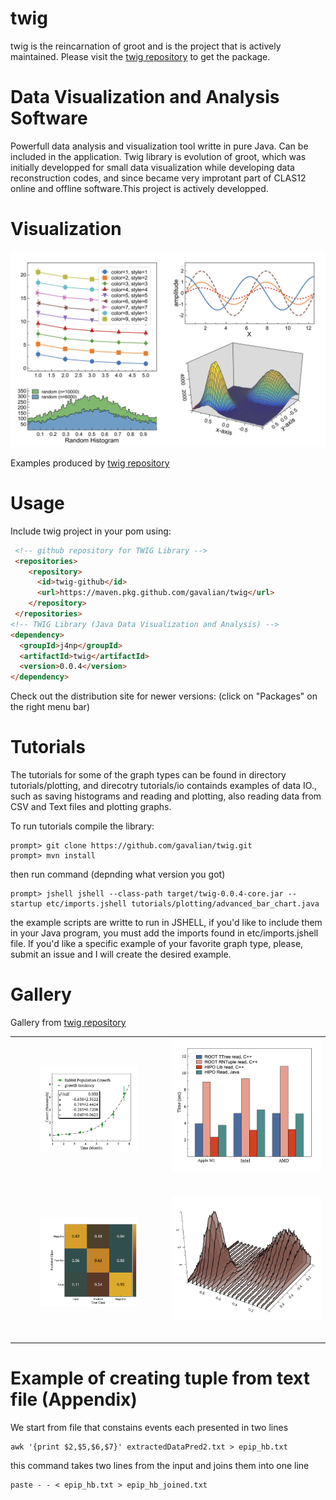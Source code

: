 # twig

twig is the reincarnation of groot and is the project that is actively maintained. Please visit the 
[twig repository](https://github.com/gavalian/twig) to get the package.

# Data Visualization and Analysis Software

Powerfull data analysis and visualization tool writte in pure Java. Can be included in the application.
Twig library is evolution of groot, which was initially developped for small data visualization while developing data reconstruction codes,
and since became very improtant part of CLAS12 online and offline software.This project is actively developped.

# Visualization

<img src="https://github.com/gavalian/twig/blob/main/tutorials/images/twig-demo-0.0.4.png" width="900">

Examples produced by [twig repository](https://github.com/gavalian/twig)

# Usage

Include twig project in your pom using:

```html
 <!-- github repository for TWIG Library -->
 <repositories>
    <repository>
      <id>twig-github</id>
      <url>https://maven.pkg.github.com/gavalian/twig</url>
    </repository>
 </repositories>
<!-- TWIG Library (Java Data Visualization and Analysis) -->
<dependency>
  <groupId>j4np</groupId>
  <artifactId>twig</artifactId>
  <version>0.0.4</version>
</dependency>
```

Check out the distribution site for newer versions: (click on "Packages" on the right menu bar)

# Tutorials

The tutorials for some of the graph types can be found in directory tutorials/plotting, and direcotry 
tutorials/io containds examples of data IO., such as saving histograms and reading and plotting, also 
reading data from CSV and Text files and plotting graphs.

To run tutorials compile the library:

```
prompt> git clone https://github.com/gavalian/twig.git
prompt> mvn install
```

then run command (depnding what version you got)

```
prompt> jshell jshell --class-path target/twig-0.0.4-core.jar --startup etc/imports.jshell tutorials/plotting/advanced_bar_chart.java
```
the example scripts are writte to run in JSHELL, if you'd like to include them in your Java program, you must add the imports found in
etc/imports.jshell file.
If you'd like a specific example of your favorite graph type, please, submit an issue and I will create the desired example.

# Gallery

Gallery from [twig repository](https://github.com/gavalian/twig)

<table class="center" width="100%">
    <tr>
        <td width="50%">
            <figure>
                <a href="https://github.com/gavalian/twig/blob/main/tutorials/plotting/advanced_graph_fitting.java">
                 <img src="https://github.com/gavalian/twig/blob/main/tutorials/images/figure_advanced_graph_fitting.png" alt=""></a>
                <figcaption><h2></h2></figcaption>
            </figure>
        </td>
        <td width="50%">
             <a href="https://github.com/gavalian/twig/blob/main/tutorials/plotting/advanced_bar_chart.java">
              <img src="https://github.com/gavalian/twig/blob/main/tutorials/images/figure_advanced_bar_chart.png" alt=""></a>
                <figcaption><h2></h2></figcaption>
        </td>
    </tr>   
 <tr>       
   <td width="50%">
            <figure>
                <a href="https://github.com/gavalian/twig/blob/main/tutorials/plotting/confusion_matrix.java">
                 <img src="https://github.com/gavalian/twig/blob/main/tutorials/images/figure_confusion_matrix.png" alt=""></a>
                <figcaption><h2></h2></figcaption>
            </figure>
        </td>
        <td width="50%">
             <a href="https://github.com/gavalian/twig/blob/main/tutorials/images/figure_slice_graph_3d.png">
              <img src="https://github.com/gavalian/twig/blob/main/tutorials/images/figure_slice_graph_3d.png" alt=""></a>
                <figcaption><h2></h2></figcaption>
        </td>
    </tr>
</table>


# Example of creating tuple from text file (Appendix)

We start from file that constains events each presented in two lines

```
awk '{print $2,$5,$6,$7}' extractedDataPred2.txt > epip_hb.txt
```

this command takes two lines from the input and joins them into one line

```
paste - - < epip_hb.txt > epip_hb_joined.txt
```

